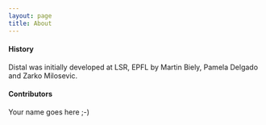 ```yaml
---
layout: page
title: About
---
```


#### History

Distal was initially developed at LSR, EPFL by Martin Biely, Pamela Delgado and Zarko Milosevic.


#### Contributors

Your name goes here ;-)
